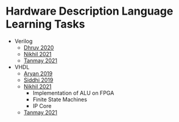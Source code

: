 # Hardware Description Language Learning Tasks

- Verilog
  - [Dhruv 2020](Verilog/2020_Dhruv)
  - [Nikhil 2021](Verilog/2021_Nikhil)
  - [Tanmay 2021](Verilog/2021_Tanmay)
- VHDL
  - [Aryan 2019](VHDL/2019_Aryan)
  - [Siddhi 2019](VHDL/2019_Siddhi)
  - [Nikhil 2021](VHDL/2021_Nikhil)
    - Implementation of ALU on FPGA
    - Finite State Machines
    - IP Core
  - [Tanmay 2021](VHDL/2021_Tanmay)
